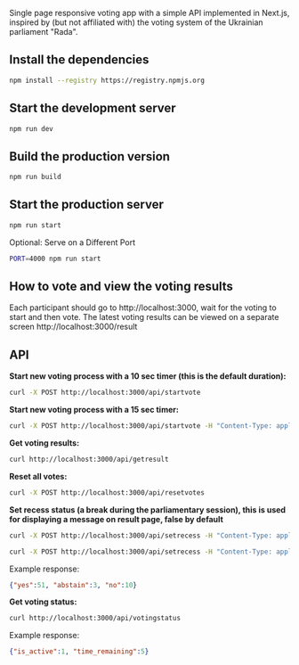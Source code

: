 Single page responsive voting app with a simple API implemented in Next.js, inspired by (but not affiliated with) the voting system of the Ukrainian parliament "Rada".

## Install the dependencies

```bash
npm install --registry https://registry.npmjs.org
```

## Start the development server

```bash
npm run dev
```

## Build the production version

```bash
npm run build
```

## Start the production server

```bash
npm run start
```

Optional: Serve on a Different Port

```bash
PORT=4000 npm run start
```

## How to vote and view the voting results

Each participant should go to http://localhost:3000, wait for the voting to start and then vote. The latest voting results can be viewed on a separate screen http://localhost:3000/result

## API

**Start new voting process with a 10 sec timer (this is the default duration):**

```bash
curl -X POST http://localhost:3000/api/startvote
```

**Start new voting process with a 15 sec timer:**

```bash
curl -X POST http://localhost:3000/api/startvote -H "Content-Type: application/json" -d '{"duration": 15}'
```

**Get voting results:**

```bash
curl http://localhost:3000/api/getresult
```

**Reset all votes:**

```bash
curl -X POST http://localhost:3000/api/resetvotes
```

**Set recess status (a break during the parliamentary session), this is used for displaying a message on result page, false by default**

```bash
curl -X POST http://localhost:3000/api/setrecess -H "Content-Type: application/json" -d '{"status": true}'

curl -X POST http://localhost:3000/api/setrecess -H "Content-Type: application/json" -d '{"status": false}'
```

Example response:

```json
{"yes":51, "abstain":3, "no":10}
```

**Get voting status:**

```bash
curl http://localhost:3000/api/votingstatus
```

Example response:

```json
{"is_active":1, "time_remaining":5}
```
